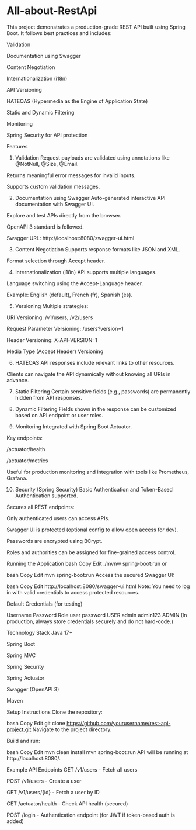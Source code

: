 # All-about-RestApi
This project demonstrates a production-grade REST API built using Spring Boot.
It follows best practices and includes:

Validation

Documentation using Swagger

Content Negotiation

Internationalization (i18n)

API Versioning

HATEOAS (Hypermedia as the Engine of Application State)

Static and Dynamic Filtering

Monitoring

Spring Security for API protection

Features
1. Validation
Request payloads are validated using annotations like @NotNull, @Size, @Email.

Returns meaningful error messages for invalid inputs.

Supports custom validation messages.

2. Documentation using Swagger
Auto-generated interactive API documentation with Swagger UI.

Explore and test APIs directly from the browser.

OpenAPI 3 standard is followed.

Swagger URL: http://localhost:8080/swagger-ui.html

3. Content Negotiation
Supports response formats like JSON and XML.

Format selection through Accept header.

4. Internationalization (i18n)
API supports multiple languages.

Language switching using the Accept-Language header.

Example: English (default), French (fr), Spanish (es).

5. Versioning
Multiple strategies:

URI Versioning: /v1/users, /v2/users

Request Parameter Versioning: /users?version=1

Header Versioning: X-API-VERSION: 1

Media Type (Accept Header) Versioning

6. HATEOAS
API responses include relevant links to other resources.

Clients can navigate the API dynamically without knowing all URIs in advance.

7. Static Filtering
Certain sensitive fields (e.g., passwords) are permanently hidden from API responses.

8. Dynamic Filtering
Fields shown in the response can be customized based on API endpoint or user roles.

9. Monitoring
Integrated with Spring Boot Actuator.

Key endpoints:

/actuator/health

/actuator/metrics

Useful for production monitoring and integration with tools like Prometheus, Grafana.

10. Security (Spring Security)
Basic Authentication and Token-Based Authentication supported.

Secures all REST endpoints:

Only authenticated users can access APIs.

Swagger UI is protected (optional config to allow open access for dev).

Passwords are encrypted using BCrypt.

Roles and authorities can be assigned for fine-grained access control.

Running the Application
bash
Copy
Edit
./mvnw spring-boot:run
or

bash
Copy
Edit
mvn spring-boot:run
Access the secured Swagger UI:

bash
Copy
Edit
http://localhost:8080/swagger-ui.html
Note: You need to log in with valid credentials to access protected resources.

Default Credentials (for testing)

Username	Password	Role
user	password	USER
admin	admin123	ADMIN
(In production, always store credentials securely and do not hard-code.)

Technology Stack
Java 17+

Spring Boot

Spring MVC

Spring Security

Spring Actuator

Swagger (OpenAPI 3)

Maven

Setup Instructions
Clone the repository:

bash
Copy
Edit
git clone https://github.com/yourusername/rest-api-project.git
Navigate to the project directory.

Build and run:

bash
Copy
Edit
mvn clean install
mvn spring-boot:run
API will be running at http://localhost:8080/.

Example API Endpoints
GET /v1/users - Fetch all users

POST /v1/users - Create a user

GET /v1/users/{id} - Fetch a user by ID

GET /actuator/health - Check API health (secured)

POST /login - Authentication endpoint (for JWT if token-based auth is added)
